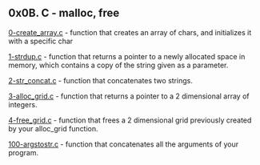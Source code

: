 ## 0x0B. C - malloc, free

[0-create_array.c](./0-create_array.c) - function that creates an array of chars, and initializes it with a specific char

[1-strdup.c](./1-strdup.c) - function that returns a pointer to a newly allocated space in memory, which contains a copy of the string given as a parameter.

[2-str_concat.c](./2-str_concat.c) - function that concatenates two strings.

[3-alloc_grid.c](./3-alloc_grid.c) - function that returns a pointer to a 2 dimensional array of integers.

[4-free_grid.c](./4-free_grid.c) -  function that frees a 2 dimensional grid previously created by your alloc_grid function.

[100-argstostr.c](./100-argstostr.c) - function that concatenates all the arguments of your program.



